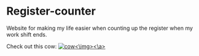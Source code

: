 # Register-counter
Website for making my life easier when counting up the register when my work shift ends.

Check out this cow:
<a href="https://thumbs.gfycat.com/DarlingObviousAndeancondor-max-14mb.gif"><img src="https://thumbs.gfycat.com/DarlingObviousAndeancondor-max-14mb.gif" title="cow"><\img><\a>
